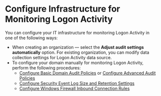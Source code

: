 # Configure Infrastructure for Monitoring Logon Activity

You can configure your IT infrastructure for monitoring Logon Activity in one of the following ways:

- When creating an organization — select the __Adjust audit settings automatically__ option. For existing organization, you can modify data collection settings for Logon Activity data source.
- To configure your domain manually for monitoring Logon Activity, perform the following procedures:
  - [Configure Basic Domain Audit Policies](/docs/1secure/1secure/configuration/logonactivity/basicauditpolicies.md) or [Configure Advanced Audit Policies](/docs/1secure/1secure/configuration/logonactivity/advancedaudit.md)
  - [Configure Security Event Log Size and Retention Settings](/docs/1secure/1secure/configuration/logonactivity/securitylogsize.md)
  - [Configure Windows Firewall Inbound Connection Rules](/docs/1secure/1secure/configuration/logonactivity/firewallrules.md)
